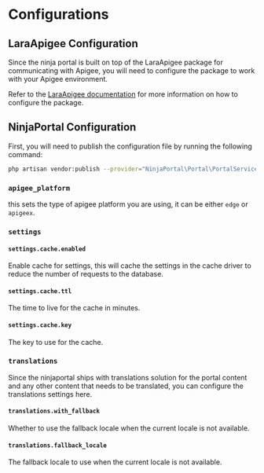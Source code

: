 # Configurations

## LaraApigee Configuration
Since the ninja portal is built on top of the LaraApigee package for communicating with Apigee, you will need to configure the package to work with your Apigee environment.

Refer to the [LaraApigee documentation](https://lordjoo.github.io/laraapigee/getting-started.html#configuration) for more information on how to configure the package.

## NinjaPortal Configuration

First, you will need to publish the configuration file by running the following command:
```bash
php artisan vendor:publish --provider="NinjaPortal\Portal\PortalServiceProvider" --tag="config"
```

### ```apigee_platform```
this sets the type of apigee platform you are using, it can be either `edge` or `apigeex`.

### ```settings```
#### ```settings.cache.enabled```
Enable cache for settings, this will cache the settings in the cache driver to reduce the number of requests to the database.

#### ```settings.cache.ttl```
The time to live for the cache in minutes.

#### ```settings.cache.key```
The key to use for the cache.

### ```translations```
Since the ninjaportal ships with translations solution for the portal content and any other content that needs to be translated, you can configure the translations settings here.

#### ```translations.with_fallback```
Whether to use the fallback locale when the current locale is not available.

#### ```translations.fallback_locale```
The fallback locale to use when the current locale is not available.


